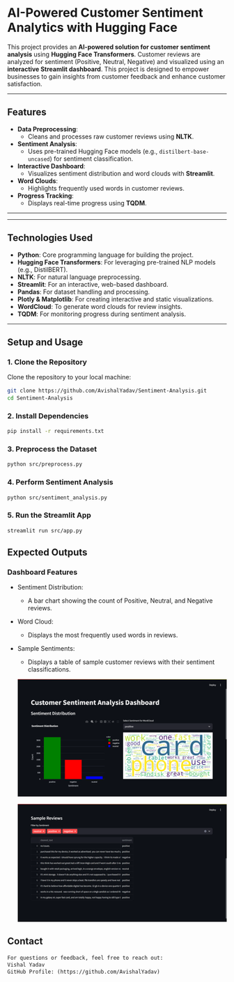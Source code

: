 # AI-Powered Customer Sentiment Analytics with Hugging Face

This project provides an **AI-powered solution for customer sentiment analysis** using **Hugging Face Transformers**. Customer reviews are analyzed for sentiment (Positive, Neutral, Negative) and visualized using an **interactive Streamlit dashboard**. This project is designed to empower businesses to gain insights from customer feedback and enhance customer satisfaction.

---

## Features

- **Data Preprocessing**:
  - Cleans and processes raw customer reviews using **NLTK**.
- **Sentiment Analysis**:
  - Uses pre-trained Hugging Face models (e.g., `distilbert-base-uncased`) for sentiment classification.
- **Interactive Dashboard**:
  - Visualizes sentiment distribution and word clouds with **Streamlit**.
- **Word Clouds**:
  - Highlights frequently used words in customer reviews.
- **Progress Tracking**:
  - Displays real-time progress using **TQDM**.

---


---

## Technologies Used

- **Python**: Core programming language for building the project.
- **Hugging Face Transformers**: For leveraging pre-trained NLP models (e.g., DistilBERT).
- **NLTK**: For natural language preprocessing.
- **Streamlit**: For an interactive, web-based dashboard.
- **Pandas**: For dataset handling and processing.
- **Plotly & Matplotlib**: For creating interactive and static visualizations.
- **WordCloud**: To generate word clouds for review insights.
- **TQDM**: For monitoring progress during sentiment analysis.

---

## Setup and Usage

### 1. Clone the Repository
Clone the repository to your local machine:
```bash
git clone https://github.com/AvishalYadav/Sentiment-Analysis.git
cd Sentiment-Analysis
```

### 2. Install Dependencies

```bash
pip install -r requirements.txt
```

### 3. Preprocess the Dataset

```bash
python src/preprocess.py
```

### 4. Perform Sentiment Analysis

```bash
python src/sentiment_analysis.py
```

### 5. Run the Streamlit App

```bash
streamlit run src/app.py
```

## Expected Outputs
### Dashboard Features
- Sentiment Distribution:
  - A bar chart showing the count of Positive, Neutral, and Negative reviews.
- Word Cloud:
  - Displays the most frequently used words in reviews.
- Sample Sentiments:
  - Displays a table of sample customer reviews with their sentiment classifications.

  ![alt text](image-2.png)

  ![alt text](image-1.png)

## Contact
    For questions or feedback, feel free to reach out:
    Vishal Yadav
    GitHub Profile: (https://github.com/AvishalYadav)
